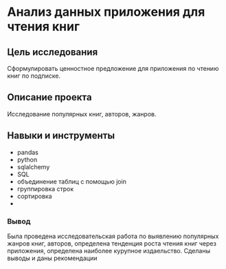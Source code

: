 # Анализ данных приложения для чтения книг

## Цель исследования

Сформулировать ценностное предложение для приложения по чтению книг по подписке.

## Описание проекта

Исследование популярных книг, авторов, жанров.

## Навыки и инструменты
- pandas
- python
- sqlalchemy
- SQL
- объединение таблиц с помощью join
- группировка строк
- сортировка
- 
### Вывод
Была проведена исследовательская работа по выявлению популярных жанров книг, авторов, определена тенденция роста чтения книг через приложения, определена наиболее курупное издаельство. Сделаны выводы и даны рекомендации 

